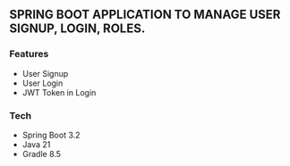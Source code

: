 ## SPRING BOOT APPLICATION TO MANAGE USER SIGNUP, LOGIN, ROLES.
### Features
- User Signup
- User Login
- JWT Token in Login

### Tech
- Spring Boot 3.2
- Java 21
- Gradle 8.5